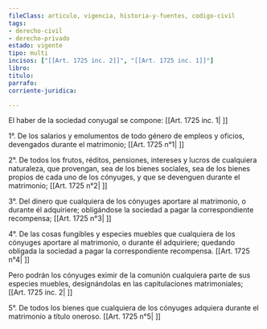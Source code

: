 ```yaml
---
fileClass: articulo, vigencia, historia-y-fuentes, codigo-civil
tags:
- derecho-civil
- derecho-privado
estado: vigente
tipo: multi
incisos: ["[[Art. 1725 inc. 2]]", "[[Art. 1725 inc. 1]]"]
libro:
titulo:
parrafo:
corriente-juridica:

---
```

El haber de la sociedad conyugal se compone: [[Art. 1725 inc. 1| ]]

1°. De los salarios y emolumentos de todo género de empleos y oficios, devengados durante el matrimonio; [[Art. 1725 n°1| ]]

2°. De todos los frutos, réditos, pensiones, intereses y lucros de cualquiera naturaleza, que provengan, sea de los bienes sociales, sea de los bienes propios de cada uno de los cónyuges, y que se devenguen durante el matrimonio; [[Art. 1725 n°2| ]]

3°. Del dinero que cualquiera de los cónyuges aportare al matrimonio, o durante él adquiriere; obligándose la sociedad a pagar la correspondiente recompensa; [[Art. 1725 n°3| ]]

4°. De las cosas fungibles y especies muebles que cualquiera de los cónyuges aportare al matrimonio, o durante él adquiriere; quedando obligada la sociedad a pagar la correspondiente recompensa. [[Art. 1725 n°4| ]]

Pero podrán los cónyuges eximir de la comunión cualquiera parte de sus especies muebles, designándolas en las capitulaciones matrimoniales; [[Art. 1725 inc. 2| ]]

5°. De todos los bienes que cualquiera de los cónyuges adquiera durante el matrimonio a título oneroso. [[Art. 1725 n°5| ]]